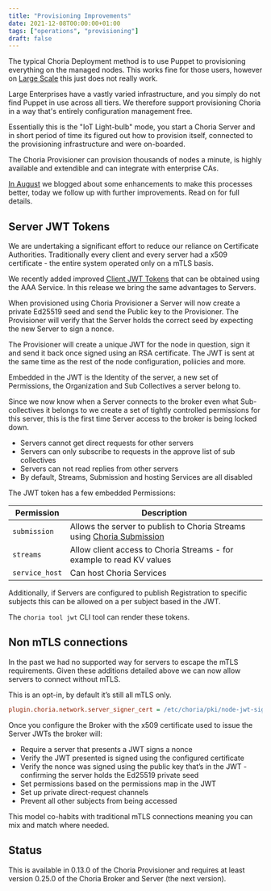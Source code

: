 ```yaml
---
title: "Provisioning Improvements"
date: 2021-12-08T00:00:00+01:00
tags: ["operations", "provisioning"]
draft: false
---
```


The typical Choria Deployment method is to use Puppet to provisioning everything on the managed nodes.  This works fine for those users, however on [Large Scale](https://choria.io/docs/concepts/large_scale/) this just does not really work. 

Large Enterprises have a vastly varied infrastructure, and you simply do not find Puppet in use across all tiers. We therefore support provisioning Choria in a way that's entirely configuration management free.

Essentially this is the "IoT Light-bulb" mode, you start a Choria Server and in short period of time its figured out how to provision itself, connected to the provisioning infrastructure and were on-boarded.

The Choria Provisioner can provision thousands of nodes a minute, is highly available and extendible and can integrate with enterprise CAs.

[In August](https://choria.io/blog/post/2021/08/13/secure_and_ha_provisioning/) we blogged about some enhancements to make this processes better, today we follow up with further improvements.  Read on for full details.

<!--more-->
## Server JWT Tokens

We are undertaking a significant effort to reduce our reliance on Certificate Authorities. Traditionally every client and every server had a x509 certificate - the entire system operated only on a mTLS basis.

We recently added improved [Client JWT Tokens](https://choria.io/blog/post/2021/12/07/aaa_improvements/) that can be obtained using the AAA Service. In this release we bring the same advantages to Servers.

When provisioned using Choria Provisioner a Server will now create a private Ed25519 seed and send the Public key to the Provisioner. The Provisioner will verify that the Server holds the correct seed by expecting the new Server to sign a nonce.

The Provisioner will create a unique JWT for the node in question, sign it and send it back once signed using an RSA certificate. The JWT is sent at the same time as the rest of the node configuration, poliicies and more.

Embedded in the JWT is the Identity of the server, a new set of Permissions, the Organization and Sub Collectives a server belong to.

Since we now know when a Server connects to the broker even what Sub-collectives it belongs to we create a set of tightly controlled permissions for this server, this is the first time Server access to the broker is being locked down.

 * Servers cannot get direct requests for other servers
 * Servers can only subscribe to requests in the approve list of sub collectives
 * Servers can not read replies from other servers
 * By default, Streams, Submission and hosting Services are all disabled

The JWT token has a few embedded Permissions:

|Permission|Description|
|----------|-----------|
|`submission`|Allows the server to publish to Choria Streams using [Choria Submission](https://choria.io/docs/streams/submission/)|
|`streams`|Allow client access to Choria Streams - for example to read KV values|
|`service_host`|Can host Choria Services|

Additionally, if Servers are configured to publish Registration to specific subjects this can be allowed on a per subject based in the JWT.

The `choria tool jwt` CLI tool can render these tokens.

## Non mTLS connections

In the past we had no supported way for servers to escape the mTLS requirements.  Given these additions detailed above we can now allow servers to connect without mTLS.

This is an opt-in, by default it’s still all mTLS only.

```ini
plugin.choria.network.server_signer_cert = /etc/choria/pki/node-jwt-signer.crt
```

Once you configure the Broker with the x509 certificate used to issue the Server JWTs the broker will:

 * Require a server that presents a JWT signs a nonce
 * Verify the JWT presented is signed using the configured certificate
 * Verify the nonce was signed using the public key that’s in the JWT - confirming the server holds the Ed25519 private seed
 * Set permissions based on the permissions map in the JWT
 * Set up private direct-request channels
 * Prevent all other subjects from being accessed

This model co-habits with traditional mTLS connections meaning you can mix and match where needed.

## Status

This is available in 0.13.0 of the Choria Provisioner and requires at least version 0.25.0 of the Choria Broker and Server (the next version).
